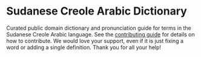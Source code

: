 
# Sudanese Creole Arabic Dictionary

Curated public domain dictionary and pronunciation guide for terms in the Sudanese Creole Arabic language. See the [contributing guide](https://github.com/drumworkteam/term/blob/make/.github/contributing.md) for details on how to contribute. We would love your support, even if it is just fixing a word or adding a single definition. Thank you for all your help!